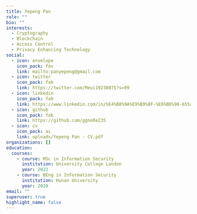 ```yaml
---
title: Yepeng Pan
role: ""
bio: ""
interests:
  - Cryptography
  - Blockchain
  - Access Control
  - Privacy Enhancing Technology
social:
  - icon: envelope
    icon_pack: fas
    link: mailto:panyepeng@gmail.com
  - icon: twitter
    icon_pack: fab
    link: https://twitter.com/Meui19238075?s=09
  - icon: linkedin
    icon_pack: fab
    link: https://www.linkedin.com/in/%E4%B8%9A%E9%B9%8F-%E6%BD%98-655aa81b5
  - icon: github
    icon_pack: fab
    link: https://github.com/ggnoRe235
  - icon: cv
    icon_pack: ai
    link: uploads/Yepeng Pan - CV.pdf
organizations: []
education:
  courses:
    - course: MSc in Information Security
      institution: University College London
      year: 2022
    - course: BEng in Information Security
      institution: Hunan University
      year: 2020
email: ""
superuser: true
highlight_name: false
---
```

